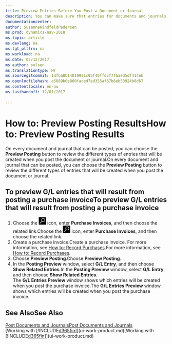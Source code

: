 ```yaml
---
title: Preview Entries Before You Post a Document or Journal
description: You can make sure that entries for documents and journals are accurate before you post them to the general ledger.
documentationcenter: 
author: SusanneWindfeldPedersen
ms.prod: dynamics-nav-2018
ms.topic: article
ms.devlang: na
ms.tgt_pltfrm: na
ms.workload: na
ms.date: 05/12/2017
ms.author: solsen
ms.translationtype: HT
ms.sourcegitcommit: 1dfba8b14019991c95f40ffd5f7fbaed5df414eb
ms.openlocfilehash: a5889b0e860faded7ed355af87b6eb50924b8d67
ms.contentlocale: en-au
ms.lasthandoff: 12/01/2017

---
```

# <a name="how-to-preview-posting-results"></a><span data-ttu-id="07093-103">How to: Preview Posting Results</span><span class="sxs-lookup"><span data-stu-id="07093-103">How to: Preview Posting Results</span></span>
<span data-ttu-id="07093-104">On every document and journal that can be posted, you can choose the **Preview Posting** button to review the different types of entries that will be created when you post the document or journal.</span><span class="sxs-lookup"><span data-stu-id="07093-104">On every document and journal that can be posted, you can choose the **Preview Posting** button to review the different types of entries that will be created when you post the document or journal.</span></span>

## <a name="to-preview-gl-entries-that-will-result-from-posting-a-purchase-invoice"></a><span data-ttu-id="07093-105">To preview G/L entries that will result from posting a purchase invoice</span><span class="sxs-lookup"><span data-stu-id="07093-105">To preview G/L entries that will result from posting a purchase invoice</span></span>
1. <span data-ttu-id="07093-106">Choose the ![Search for Page or Report](media/ui-search/search_small.png "Search for Page or Report icon") icon, enter **Purchase Invoices**, and then choose the related link.</span><span class="sxs-lookup"><span data-stu-id="07093-106">Choose the ![Search for Page or Report](media/ui-search/search_small.png "Search for Page or Report icon") icon, enter **Purchase Invoices**, and then choose the related link.</span></span>
2. <span data-ttu-id="07093-107">Create a purchase invoice.</span><span class="sxs-lookup"><span data-stu-id="07093-107">Create a purchase invoice.</span></span> <span data-ttu-id="07093-108">For more information, see [How to: Record Purchases](purchasing-how-record-purchases.md).</span><span class="sxs-lookup"><span data-stu-id="07093-108">For more information, see [How to: Record Purchases](purchasing-how-record-purchases.md).</span></span>
3. <span data-ttu-id="07093-109">Choose **Preview Posting**.</span><span class="sxs-lookup"><span data-stu-id="07093-109">Choose **Preview Posting**.</span></span>
4. <span data-ttu-id="07093-110">In the **Posting Preview** window, select **G/L Entry**, and then choose **Show Related Entries**.</span><span class="sxs-lookup"><span data-stu-id="07093-110">In the **Posting Preview** window, select **G/L Entry**, and then choose **Show Related Entries**.</span></span>  
   <span data-ttu-id="07093-111">The **G/L Entries Preview** window shows which entries will be created when you post the purchase invoice.</span><span class="sxs-lookup"><span data-stu-id="07093-111">The **G/L Entries Preview** window shows which entries will be created when you post the purchase invoice.</span></span>

## <a name="see-also"></a><span data-ttu-id="07093-112">See Also</span><span class="sxs-lookup"><span data-stu-id="07093-112">See Also</span></span>
[<span data-ttu-id="07093-113">Post Documents and Journals</span><span class="sxs-lookup"><span data-stu-id="07093-113">Post Documents and Journals</span></span>](ui-post-documents-journals.md)  
<span data-ttu-id="07093-114">[Working with [!INCLUDE[d365fin](includes/d365fin_md.md)]](ui-work-product.md)</span><span class="sxs-lookup"><span data-stu-id="07093-114">[Working with [!INCLUDE[d365fin](includes/d365fin_md.md)]](ui-work-product.md)</span></span>


